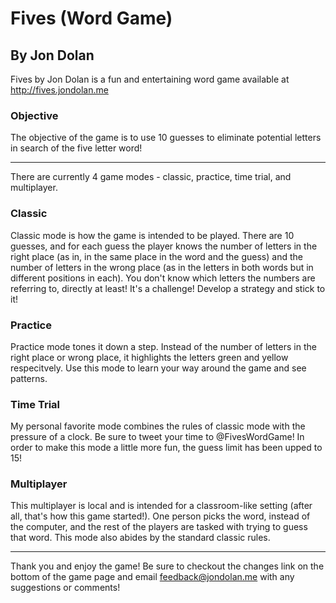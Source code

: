 # Fives (Word Game)
## By Jon Dolan

Fives by Jon Dolan is a fun and entertaining word game available at http://fives.jondolan.me

### Objective
The objective of the game is to use 10 guesses to eliminate potential letters in search of the five letter word!

---

There are currently 4 game modes - classic, practice, time trial, and multiplayer.

### Classic
Classic mode is how the game is intended to be played. There are 10 guesses, and for each guess the player knows the number of letters in the right place (as in, in the same place in the word and the guess) and the number of letters in the wrong place (as in the letters in both words but in different positions in each). You don't know which letters the numbers are referring to, directly at least! It's a challenge! Develop a strategy and stick to it!

### Practice
Practice mode tones it down a step. Instead of the number of letters in the right place or wrong place, it highlights the letters green and yellow respecitvely. Use this mode to learn your way around the game and see patterns.

### Time Trial
My personal favorite mode combines the rules of classic mode with the pressure of a clock. Be sure to tweet your time to @FivesWordGame! In order to make this mode a little more fun, the guess limit has been upped to 15!

### Multiplayer
This multiplayer is local and is intended for a classroom-like setting (after all, that's how this game started!). One person picks the word, instead of the computer, and the rest of the players are tasked with trying to guess that word. This mode also abides by the standard classic rules.

---

Thank you and enjoy the game! Be sure to checkout the changes link on the bottom of the game page and email feedback@jondolan.me with any suggestions or comments!